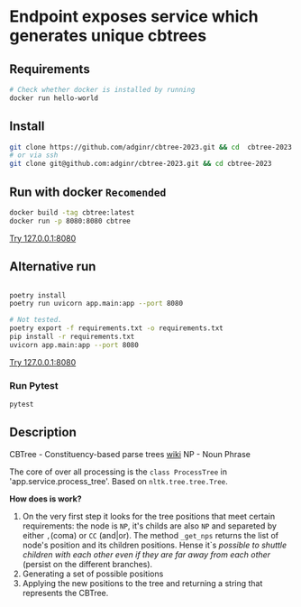 # Endpoint exposes service which generates unique cbtrees

## Requirements

```sh
# Check whether docker is installed by running
docker run hello-world
```

## Install

```sh
git clone https://github.com/adginr/cbtree-2023.git && cd  cbtree-2023
# or via ssh
git clone git@github.com:adginr/cbtree-2023.git && cd cbtree-2023
```

## Run with docker `Recomended`

```sh
docker build -tag cbtree:latest
docker run -p 8080:8080 cbtree
```

[Try 127.0.0.1:8080](http://127.0.0.1:8080/docs)

## Alternative run

```sh

poetry install
poetry run uvicorn app.main:app --port 8080
```

```sh
# Not tested.
poetry export -f requirements.txt -o requirements.txt
pip install -r requirements.txt
uvicorn app.main:app --port 8080
```

[Try 127.0.0.1:8080](http://127.0.0.1:8080/docs)

### Run Pytest

```sh
pytest
```

## Description

CBTree - Constituency-based parse trees
[wiki](https://en.wikipedia.org/wiki/Parse_tree#Constituency-based_parse_trees)
NP - Noun Phrase

The core of over all processing is the `class ProcessTree` in 'app.service.process_tree'. Based on `nltk.tree.tree.Tree`.

**How does is work?**

1. On the very first step it looks for the tree positions that meet certain requirements: the node is `NP`, it's childs are also `NP` and separeted by either `,`(coma) or `CC` (and|or). The method `_get_nps` returns the list of node's position and its children positions. Hense it`s _possible to shuttle children with each other even if they are far away from each other_ (persist on the different branches).
2. Generating a set of possible positions
3. Applying the new positions to the tree and returning a string that represents the CBTree.
